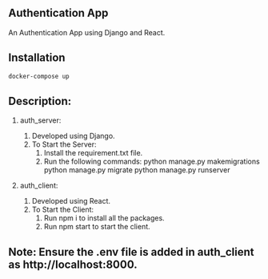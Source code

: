 ## Authentication App

An Authentication App using Django and React.

## Installation
```bash
docker-compose up
```
 
## Description:

1. auth_server:
    1. Developed using Django.
    2. To Start the Server:
        1. Install the requirement.txt file.
        2. Run the following commands:
            python manage.py makemigrations
            python manage.py migrate
            python manage.py runserver


2. auth_client:
    1. Developed using React.
    2. To Start the Client:
        1. Run npm i to install all the packages.
        2. Run npm start to start the client.

## Note: Ensure the .env file is added in auth_client as http://localhost:8000. 

